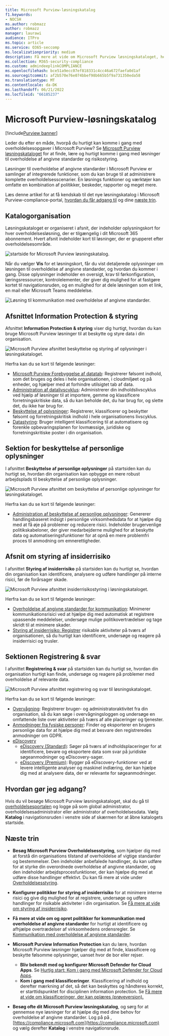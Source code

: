 ```yaml
---
title: Microsoft Purview-løsningskatalog
f1.keywords:
- NOCSH
ms.author: robmazz
author: robmazz
manager: laurawi
audience: ITPro
ms.topic: article
ms.service: O365-seccomp
ms.localizationpriority: medium
description: Få mere at vide om Microsoft Purview løsningskataloget, herunder hvad det indeholder, hvordan du henter det, og dine næste trin.
ms.collection: M365-security-compliance
ms.custom: admindeeplinkCOMPLIANCE
ms.openlocfilehash: bce51a9ecc07ef818331c4cc46a672faefa0d1af
ms.sourcegitcommit: af2b570e76e074bbef98b665b5f9a731350eda58
ms.translationtype: MT
ms.contentlocale: da-DK
ms.lasthandoff: 06/21/2022
ms.locfileid: "66185237"
---
```

# <a name="microsoft-purview-solution-catalog"></a>Microsoft Purview-løsningskatalog

[!include[Purview banner](../includes/purview-rebrand-banner.md)]

Leder du efter en måde, hvorpå du hurtigt kan komme i gang med overholdelsesopgaver i Microsoft Purview? Se [Microsoft Purview løsningskataloget](https://compliance.microsoft.com/solutioncatalog) for at finde, lære og hurtigt komme i gang med løsninger til overholdelse af angivne standarder og risikostyring.

Løsninger til overholdelse af angivne standarder i Microsoft Purview er samlinger af integrerede funktioner, som du kan bruge til at administrere komplette overholdelsesscenarier. En løsnings funktioner og værktøjer kan omfatte en kombination af politikker, beskeder, rapporter og meget mere.

Læs denne artikel for at få kendskab til det nye løsningskatalog i Microsoft Purview-compliance-portal, [hvordan du får adgang til](#how-do-i-access) og dine [næste trin](#next-steps).

## <a name="catalog-organization"></a>Katalogorganisation

Løsningskataloget er organiseret i afsnit, der indeholder oplysningskort for hver overholdelsesløsning, der er tilgængelig i dit Microsoft 365 abonnement. Hvert afsnit indeholder kort til løsninger, der er grupperet efter overholdelsesområde.

![startside for Microsoft Purview løsningskatalog.](../media/m365-solution-catalog-home.png)

Når du vælger **Vis** for et løsningskort, får du vist detaljerede oplysninger om løsningen til overholdelse af angivne standarder, og hvordan du kommer i gang. Disse oplysninger indeholder en oversigt, krav til førkonfiguration, læringsressourcer, kontrolelementer, der giver dig mulighed for at fastgøre kortet til navigationsruden, og en mulighed for at dele løsningen som et link, en mail eller Microsoft Teams meddelelse.

![Løsning til kommunikation med overholdelse af angivne standarder.](../media/m365-solution-catalog-communication-compliance.png)

## <a name="information-protection--governance-section"></a>Afsnittet Information Protection & styring

Afsnittet **Information Protection & styring** viser dig hurtigt, hvordan du kan bruge Microsoft Purview løsninger til at beskytte og styre data i din organisation.

![Microsoft Purview afsnittet beskyttelse og styring af oplysninger i løsningskataloget.](../media/m365-solution-catalog-information-protection-governance.png)

Herfra kan du se kort til følgende løsninger:

- [Microsoft Purview Forebyggelse af datatab](/microsoft-365/compliance/dlp-learn-about-dlp): Registrerer følsomt indhold, som det bruges og deles i hele organisationen, i cloudmiljøet og på enheder, og hjælper med at forhindre utilsigtet tab af data.
- [Administration af datalivscyklus](/microsoft-365/compliance/manage-data-governance): Administrerer din indholdslivscyklus ved hjælp af løsninger til at importere, gemme og klassificere forretningskritiske data, så du kan beholde det, du har brug for, og slette det, du ikke har brug for.
- [Beskyttelse af oplysninger](/microsoft-365/compliance/information-protection): Registrerer, klassificerer og beskytter følsomt og forretningskritisk indhold i hele organisationens livscyklus.
- [Datastyring](/microsoft-365/compliance/records-management): Bruger intelligent klassificering til at automatisere og forenkle opbevaringsplanen for lovmæssige, juridiske og forretningskritiske poster i din organisation.

## <a name="privacy-section"></a>Sektion for beskyttelse af personlige oplysninger

I afsnittet **Beskyttelse af personlige oplysninger** på startsiden kan du hurtigt se, hvordan din organisation kan opbygge en mere robust arbejdsplads til beskyttelse af personlige oplysninger.

![Microsoft Purview afsnittet om beskyttelse af personlige oplysninger for løsningskataloget.](../media/m365-solution-catalog-privacy.png)

Herfra kan du se kort til følgende løsninger:

- [Administration af beskyttelse af personlige oplysninger](/privacy/priva/priva-overview): Genererer handlingsbaseret indsigt i personlige virksomhedsdata for at hjælpe dig med at få øje på problemer og reducere risici. Indeholder brugervenlige politikskabeloner, der giver medarbejderne mulighed for at beskytte data og automatiseringsfunktioner for at opnå en mere problemfri proces til anmodning om emnerettigheder.

## <a name="insider-risk-management-section"></a>Afsnit om styring af insiderrisiko

I afsnittet **Styring af insiderrisiko** på startsiden kan du hurtigt se, hvordan din organisation kan identificere, analysere og udføre handlinger på interne risici, før de forårsager skade.

![Microsoft Purview afsnittet insiderrisikostyring i løsningskataloget.](../media/m365-solution-catalog-insider-risk-management.png)

Herfra kan du se kort til følgende løsninger:

- [Overholdelse af angivne standarder for kommunikation](/microsoft-365/compliance/communication-compliance): Minimerer kommunikationsrisici ved at hjælpe dig med automatisk at registrere upassende meddelelser, undersøge mulige politikovertrædelser og tage skridt til at minimere skader.
- [Styring af insiderrisiko: Registrer](/microsoft-365/compliance/insider-risk-management) risikable aktiviteter på tværs af organisationen, så du hurtigt kan identificere, undersøge og reagere på insiderrisici og trusler.

## <a name="discovery--response-section"></a>Sektionen Registrering & svar

I afsnittet **Registrering & svar** på startsiden kan du hurtigt se, hvordan din organisation hurtigt kan finde, undersøge og reagere på problemer med overholdelse af relevante data.

![Microsoft Purview afsnittet registrering og svar til løsningskataloget.](../media/m365-solution-catalog-discovery-response.png)

Herfra kan du se kort til følgende løsninger:

- [Overvågning](/microsoft-365/compliance/search-the-audit-log-in-security-and-compliance): Registrerer bruger- og administratoraktivitet fra din organisation, så du kan søge i overvågningsloggen og undersøge en omfattende liste over aktiviteter på tværs af alle placeringer og tjenester.
- [Anmodninger fra fysiske personer](/compliance/regulatory/gdpr-manage-gdpr-data-subject-requests-with-the-dsr-case-tool): Finder og eksporterer en brugers personlige data for at hjælpe dig med at besvare den registreredes anmodninger om GDPR.
- [eDiscovery](/microsoft-365/compliance/manage-legal-investigations)
    - [eDiscovery (Standard)](/microsoft-365/compliance/get-started-core-ediscovery): Søger på tværs af indholdsplaceringer for at identificere, bevare og eksportere data som svar på juridiske søgeanmodninger og eDiscovery-sager.
    - [eDiscovery (Premium)](/microsoft-365/compliance/overview-ediscovery-20): Bygger på eDiscovery-funktioner ved at levere intelligente analyser og maskinel indlæring, der kan hjælpe dig med at analysere data, der er relevante for søgeanmodninger.

## <a name="how-do-i-access"></a>Hvordan gør jeg adgang?

Hvis du vil besøge Microsoft Purview løsningskataloget, skal du gå til [overholdelsesportalen](https://compliance.microsoft.com) og logge på som global administrator, overholdelsesadministrator eller administrator af overholdelsesdata. Vælg **Katalog** i navigationsruden i venstre side af skærmen for at åbne katalogets startside.

## <a name="next-steps"></a>Næste trin

- **Besøg Microsoft Purview Overholdelsesstyring**, som hjælper dig med at forstå din organisations tilstand af overholdelse af vigtige standarder og bestemmelser. Den indeholder anbefalede handlinger, du kan udføre for at styrke din overordnede overholdelse af angivne standarder, og den indeholder arbejdsprocesfunktioner, der kan hjælpe dig med at udføre disse handlinger effektivt. Du kan få mere at vide under [Overholdelsesstyring](/microsoft-365/compliance/compliance-manager).

- **Konfigurer politikker for styring af insiderrisiko** for at minimere interne risici og give dig mulighed for at registrere, undersøge og udføre handlinger for risikable aktiviteter i din organisation. Se [Få mere at vide om styring af insiderrisiko](/microsoft-365/compliance/insider-risk-management).
- **Få mere at vide om og opret politikker for kommunikation med overholdelse af angivne standarder** for hurtigt at identificere og afhjælpe overtrædelser af virksomhedens ordensregler. Se [Kommunikation med overholdelse af angivne standarder](/microsoft-365/compliance/communication-compliance).
- **Microsoft Purview Information Protection** kan du lære, hvordan Microsoft Purview løsninger hjælper dig med at finde, klassificere og beskytte følsomme oplysninger, uanset hvor de bor eller rejser.
    - **Bliv bekendt med og konfigurer Microsoft Defender for Cloud Apps**. Se [Hurtig start: Kom i gang med Microsoft Defender for Cloud Apps](/cloud-app-security/getting-started-with-cloud-app-security).
    - **Kom i gang med klassificeringer**. Klassificering af indhold og derefter mærkning af det, så det kan beskyttes og håndteres korrekt, er starttidspunktet for disciplinen information protection. Se [Få mere at vide om klassificeringer, der kan oplæres (prøveversion).](/microsoft-365/compliance/classifier-learn-about)
- **Besøg ofte dit Microsoft Purview løsningskatalog**, og sørg for at gennemse nye løsninger for at hjælpe dig med dine behov for overholdelse af angivne standarder. Log på på , [https://compliance.microsoft.com](https://compliance.microsoft.com) og vælg derefter **Katalog** i venstre navigationsrude.
